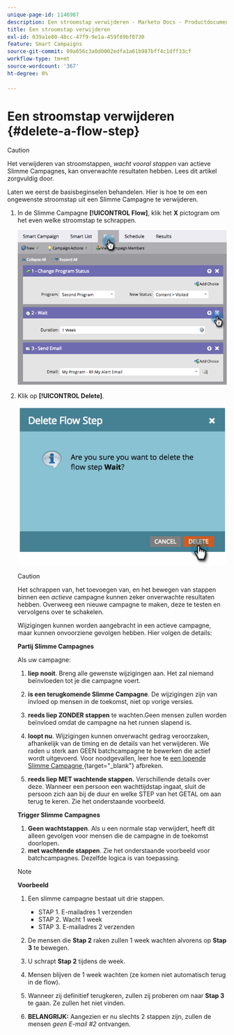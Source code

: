 ```yaml
---
unique-page-id: 1146987
description: Een stroomstap verwijderen - Marketo Docs - Productdocumentatie
title: Een stroomstap verwijderen
exl-id: 039a1e80-48cc-47f9-9e1a-459f89bf0730
feature: Smart Campaigns
source-git-commit: 09a656c3a0d0002edfa1a61b987bff4c1dff33cf
workflow-type: tm+mt
source-wordcount: '367'
ht-degree: 0%

---
```


# Een stroomstap verwijderen {#delete-a-flow-step}

>[!CAUTION]
>
>Het verwijderen van stroomstappen, _wacht vooral stappen_ van actieve Slimme Campagnes, kan onverwachte resultaten hebben. Lees dit artikel zorgvuldig door.

Laten we eerst de basisbeginselen behandelen. Hier is hoe te om een ongewenste stroomstap uit een Slimme Campagne te verwijderen.

1. In de Slimme Campagne **[!UICONTROL Flow]**, klik het **X** pictogram om het even welke stroomstap te schrappen.

   ![](assets/delete-a-flow-step-1.png)

1. Klik op **[!UICONTROL Delete]**.

   ![](assets/delete-a-flow-step-2.png)

   >[!CAUTION]
   >
   >Het schrappen van, het toevoegen van, en het bewegen van stappen binnen een _actieve_ campagne kunnen zeker onverwachte resultaten hebben. Overweeg een nieuwe campagne te maken, deze te testen en vervolgens over te schakelen.

   Wijzigingen kunnen worden aangebracht in een actieve campagne, maar kunnen onvoorziene gevolgen hebben. Hier volgen de details:

   **Partij Slimme Campagnes**

   Als uw campagne:

   1. **liep nooit**. Breng alle gewenste wijzigingen aan. Het zal niemand beïnvloeden tot je die campagne voert.
   1. **is een terugkomende Slimme Campagne**. De wijzigingen zijn van invloed op mensen in de toekomst, niet op vorige versies.
   1. **reeds liep ZONDER stappen** te wachten.Geen mensen zullen worden beïnvloed omdat de campagne na het runnen slapend is.
   1. **loopt nu**. Wijzigingen kunnen onverwacht gedrag veroorzaken, afhankelijk van de timing en de details van het verwijderen. We raden u sterk aan GEEN batchcampagne te bewerken die actief wordt uitgevoerd. Voor noodgevallen, leer hoe te [&#x200B; een lopende Slimme Campagne &#x200B;](/help/marketo/product-docs/core-marketo-concepts/smart-campaigns/using-smart-campaigns/abort-a-smart-campaign.md){target="_blank"} afbreken.

   1. **reeds liep MET wachtende stappen.** Verschillende details over deze.
Wanneer een persoon een wachttijdstap ingaat, sluit de persoon zich aan bij de duur en welke STEP van het GETAL om aan terug te keren. Zie het onderstaande voorbeeld.

   **Trigger Slimme Campagnes**

   1. **Geen wachtstappen**. Als u een normale stap verwijdert, heeft dit alleen gevolgen voor mensen die de campagne in de toekomst doorlopen.
   1. **met wachtende stappen**. Zie het onderstaande voorbeeld voor batchcampagnes. Dezelfde logica is van toepassing.

   >[!NOTE]
   >
   >**Voorbeeld**
   >
   >1. Een slimme campagne bestaat uit drie stappen.
   >    * STAP 1. E-mailadres 1 verzenden
   >    * STAP 2. Wacht 1 week
   >    * STAP 3. E-mailadres 2 verzenden
   >
   >1. De mensen die **Stap 2** raken zullen 1 week wachten alvorens op **Stap 3** te bewegen.
   >1. U schrapt **Stap 2** tijdens de week.
   >1. Mensen blijven de 1 week wachten (ze komen niet automatisch terug in de flow).
   >1. Wanneer zij definitief terugkeren, zullen zij proberen om naar **Stap 3** te gaan. Ze zullen het niet vinden.
   >1. **BELANGRIJK:** Aangezien er nu slechts 2 stappen zijn, zullen de mensen _geen E-mail #2_ ontvangen.
